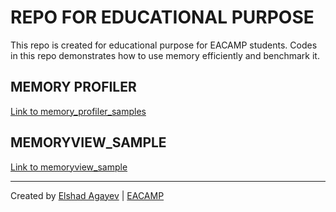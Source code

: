# REPO FOR EDUCATIONAL PURPOSE

This repo is created for educational purpose for EACAMP students. Codes in this repo demonstrates how to use memory efficiently and benchmark it.

## MEMORY PROFILER
[Link to memory_profiler_samples](./memory_profiler_samples)

## MEMORYVIEW_SAMPLE
[Link to memoryview_sample](./memoryview_sample)

---

Created by [Elshad Agayev](https://elshadaghazade.wordpress.com/about/) | [EACAMP](https://elshadaghazade.com)